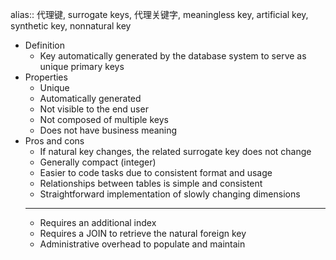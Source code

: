 alias:: 代理键, surrogate keys, 代理关键字, meaningless key, artificial key, synthetic key, nonnatural key

- Definition
	- Key automatically generated by the database system to serve as unique primary keys
- Properties
	- Unique
	- Automatically generated
	- Not visible to the end user
	- Not composed of multiple keys
	- Does not have business meaning
- Pros and cons
	- If natural key changes, the related surrogate key does not change
	- Generally compact (integer)
	- Easier to code tasks due to consistent format and usage
	- Relationships between tables is simple and consistent
	- Straightforward implementation of slowly changing dimensions
	- ---
	- Requires an additional index
	- Requires a JOIN to retrieve the natural foreign key
	- Administrative overhead to populate and maintain